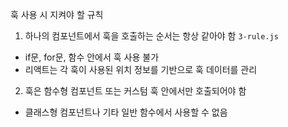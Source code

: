 훅 사용 시 지켜야 할 규칙

1. 하나의 컴포넌트에서 훅을 호출하는 순서는 항상 같아야 함
   `3-rule.js`

- if문, for문, 함수 안에서 훅 사용 불가
- 리액트는 각 훅이 사용된 위치 정보를 기반으로 훅 데이터를 관리

2. 훅은 함수형 컴포넌트 또는 커스텀 훅 안에서만 호출되어야 함

- 클래스형 컴포넌트나 기타 일반 함수에서 사용할 수 없음
